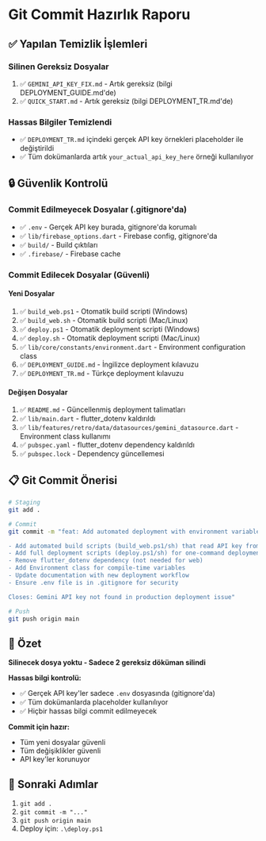 # Git Commit Hazırlık Raporu

## ✅ Yapılan Temizlik İşlemleri

### Silinen Gereksiz Dosyalar
1. ✅ `GEMINI_API_KEY_FIX.md` - Artık gereksiz (bilgi DEPLOYMENT_GUIDE.md'de)
2. ✅ `QUICK_START.md` - Artık gereksiz (bilgi DEPLOYMENT_TR.md'de)

### Hassas Bilgiler Temizlendi
- ✅ `DEPLOYMENT_TR.md` içindeki gerçek API key örnekleri placeholder ile değiştirildi
- ✅ Tüm dokümanlarda artık `your_actual_api_key_here` örneği kullanılıyor

## 🔒 Güvenlik Kontrolü

### Commit Edilmeyecek Dosyalar (.gitignore'da)
- ✅ `.env` - Gerçek API key burada, gitignore'da korumalı
- ✅ `lib/firebase_options.dart` - Firebase config, gitignore'da
- ✅ `build/` - Build çıktıları
- ✅ `.firebase/` - Firebase cache

### Commit Edilecek Dosyalar (Güvenli)

#### Yeni Dosyalar
1. ✅ `build_web.ps1` - Otomatik build scripti (Windows)
2. ✅ `build_web.sh` - Otomatik build scripti (Mac/Linux)
3. ✅ `deploy.ps1` - Otomatik deployment scripti (Windows)
4. ✅ `deploy.sh` - Otomatik deployment scripti (Mac/Linux)
5. ✅ `lib/core/constants/environment.dart` - Environment configuration class
6. ✅ `DEPLOYMENT_GUIDE.md` - İngilizce deployment kılavuzu
7. ✅ `DEPLOYMENT_TR.md` - Türkçe deployment kılavuzu

#### Değişen Dosyalar
1. ✅ `README.md` - Güncellenmiş deployment talimatları
2. ✅ `lib/main.dart` - flutter_dotenv kaldırıldı
3. ✅ `lib/features/retro/data/datasources/gemini_datasource.dart` - Environment class kullanımı
4. ✅ `pubspec.yaml` - flutter_dotenv dependency kaldırıldı
5. ✅ `pubspec.lock` - Dependency güncellemesi

## 📋 Git Commit Önerisi

```bash
# Staging
git add .

# Commit
git commit -m "feat: Add automated deployment with environment variables

- Add automated build scripts (build_web.ps1/sh) that read API key from .env
- Add full deployment scripts (deploy.ps1/sh) for one-command deployment
- Remove flutter_dotenv dependency (not needed for web)
- Add Environment class for compile-time variables
- Update documentation with new deployment workflow
- Ensure .env file is in .gitignore for security

Closes: Gemini API key not found in production deployment issue"

# Push
git push origin main
```

## 🎯 Özet

**Silinecek dosya yoktu - Sadece 2 gereksiz döküman silindi**

**Hassas bilgi kontrolü:**
- ✅ Gerçek API key'ler sadece `.env` dosyasında (gitignore'da)
- ✅ Tüm dokümanlarda placeholder kullanılıyor
- ✅ Hiçbir hassas bilgi commit edilmeyecek

**Commit için hazır:**
- Tüm yeni dosyalar güvenli
- Tüm değişiklikler güvenli
- API key'ler korunuyor

## 🚀 Sonraki Adımlar

1. `git add .`
2. `git commit -m "..."`
3. `git push origin main`
4. Deploy için: `.\deploy.ps1`
